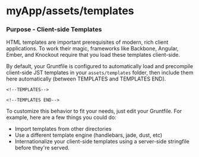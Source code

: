 # myApp/assets/templates
### Purpose - Client-side Templates

HTML templates are important prerequisites of modern, rich client applications.
To work their magic, frameworks like Backbone, Angular, Ember, and Knockout require
that you load these templates client-side.

By default, your Gruntfile is configured to automatically load and precompile
client-side JST templates in your `assets/templates` folder, then
include them here automatically (between TEMPLATES and TEMPLATES END).

    <!--TEMPLATES-->
        
    <!--TEMPLATES END-->

To customize this behavior to fit your needs, just edit your Gruntfile.
For example, here are a few things you could do:

- Import templates from other directories
- Use a different template engine (handlebars, jade, dust, etc) 
- Internationalize your client-side templates using a server-side stringfile before they're served.

<docmeta name="uniqueID" value="templatesmd846667">
<docmeta name="displayName" value="templates">

